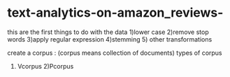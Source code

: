 # text-analytics-on-amazon_reviews-

this are the first things to do with the   data
1)lower case
2)remove stop words
3)apply regular expression
4)stemming
5) other transformations

create a corpus : (corpus means collection of documents)
types of corpus 
1) Vcorpus
2)Pcorpus


